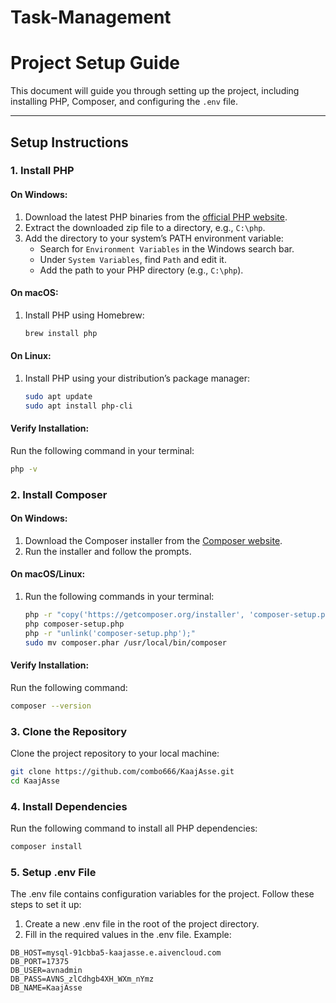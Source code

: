 # Task-Management

# **Project Setup Guide**

This document will guide you through setting up the project, including installing PHP, Composer, and configuring the `.env` file.

---

## **Setup Instructions**

### **1. Install PHP**

#### On Windows:
1. Download the latest PHP binaries from the [official PHP website](https://windows.php.net/download).
2. Extract the downloaded zip file to a directory, e.g., `C:\php`.
3. Add the directory to your system’s PATH environment variable:
    - Search for `Environment Variables` in the Windows search bar.
    - Under `System Variables`, find `Path` and edit it.
    - Add the path to your PHP directory (e.g., `C:\php`).

#### On macOS:
1. Install PHP using Homebrew:
    ```bash
    brew install php
    ```

#### On Linux:
1. Install PHP using your distribution’s package manager:
    ```bash
    sudo apt update
    sudo apt install php-cli
    ```

#### Verify Installation:
Run the following command in your terminal:
```bash
php -v
```

### **2. Install Composer**

#### On Windows:
1. Download the Composer installer from the [Composer website](https://getcomposer.org/Composer-Setup.exe).
2. Run the installer and follow the prompts.

#### On macOS/Linux:
1. Run the following commands in your terminal:
    ```bash
    php -r "copy('https://getcomposer.org/installer', 'composer-setup.php');"
    php composer-setup.php
    php -r "unlink('composer-setup.php');"
    sudo mv composer.phar /usr/local/bin/composer
    ```

#### Verify Installation:
Run the following command:
```bash
composer --version
```

### **3. Clone the Repository**
Clone the project repository to your local machine:
```bash
git clone https://github.com/combo666/KaajAsse.git
cd KaajAsse
```


### **4. Install Dependencies**
Run the following command to install all PHP dependencies:

```bash
composer install
```

### **5. Setup .env File**
The .env file contains configuration variables for the project. Follow these steps to set it up:

1. Create a new .env file in the root of the project directory.
2. Fill in the required values in the .env file. Example:
```env
DB_HOST=mysql-91cbba5-kaajasse.e.aivencloud.com
DB_PORT=17375
DB_USER=avnadmin
DB_PASS=AVNS_zlCdhgb4XH_WXm_nYmz
DB_NAME=KaajAsse
```


